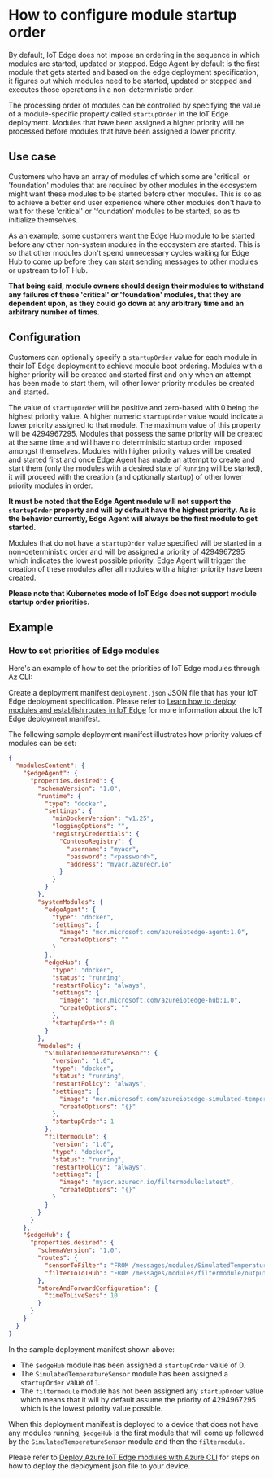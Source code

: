# How to configure module startup order

By default, IoT Edge does not impose an ordering in the sequence in which modules are started, updated or stopped. Edge Agent by default is the first module that gets started and based on the edge deployment specification, it figures out which modules need to be started, updated or stopped and executes those operations in a non-deterministic order.

The processing order of modules can be controlled by specifying the value of a module-specific property called `startupOrder` in the IoT Edge deployment. Modules that have been assigned a higher priority will be processed before modules that have been assigned a lower priority.

## __Use case__

Customers who have an array of modules of which some are 'critical' or 'foundation' modules that are required by other modules in the ecosystem might want these modules to be started before other modules. This is so as to achieve a better end user experience where other modules don't have to wait for these 'critical' or 'foundation' modules to be started, so as to initialize themselves.

As an example, some customers want the Edge Hub module to be started before any other non-system modules in the ecosystem are started. This is so that other modules don't spend unnecessary cycles waiting for Edge Hub to come up before they can start sending messages to other modules or upstream to IoT Hub.

**That being said, module owners should design their modules to withstand any failures of these 'critical' or 'foundation' modules, that they are dependent upon, as they could go down at any arbitrary time and an arbitrary number of times.**

## __Configuration__

Customers can optionally specify a `startupOrder` value for each module in their IoT Edge deployment to achieve module boot ordering. Modules with a higher priority will be created and started first and only when an attempt has been made to start them, will other lower priority modules be created and started.

The value of `startupOrder` will be positive and zero-based with 0 being the highest priority value.
A higher numeric `startupOrder` value would indicate a lower priority assigned to that module. The maximum value of this property will be 4294967295.
Modules that possess the same priority will be created at the same time and will have no deterministic startup order imposed amongst themselves. Modules with higher priority values will be created and started first and once Edge Agent has made an attempt to create and start them (only the modules with a desired state of `Running` will be started), it will proceed with the creation (and optionally startup) of other lower priority modules in order.

**It must be noted that the Edge Agent module will not support the `startupOrder` property and will by default have the highest priority. As is the behavior currently, Edge Agent will always be the first module to get started.**

Modules that do not have a `startupOrder` value specified will be started in a non-deterministic order and will be assigned a priority of 4294967295 which indicates the lowest possible priority. Edge Agent will trigger the creation of these modules after all modules with a higher priority have been created.

**Please note that Kubernetes mode of IoT Edge does not support module startup order priorities.**

## __Example__

### __How to set priorities of Edge modules__

Here's an example of how to set the priorities of IoT Edge modules through Az CLI:

Create a deployment manifest `deployment.json` JSON file that has your IoT Edge deployment specification. Please refer to [Learn how to deploy modules and establish routes in IoT Edge][1] for more information about the IoT Edge deployment manifest.

The following sample deployment manifest illustrates how priority values of modules can be set:

```JSON
{
  "modulesContent": {
    "$edgeAgent": {
      "properties.desired": {
        "schemaVersion": "1.0",
        "runtime": {
          "type": "docker",
          "settings": {
            "minDockerVersion": "v1.25",
            "loggingOptions": "",
            "registryCredentials": {
              "ContosoRegistry": {
                "username": "myacr",
                "password": "<password>",
                "address": "myacr.azurecr.io"
              }
            }
          }
        },
        "systemModules": {
          "edgeAgent": {
            "type": "docker",
            "settings": {
              "image": "mcr.microsoft.com/azureiotedge-agent:1.0",
              "createOptions": ""
            }
          },
          "edgeHub": {
            "type": "docker",
            "status": "running",
            "restartPolicy": "always",
            "settings": {
              "image": "mcr.microsoft.com/azureiotedge-hub:1.0",
              "createOptions": ""
            },
            "startupOrder": 0
          }
        },
        "modules": {
          "SimulatedTemperatureSensor": {
            "version": "1.0",
            "type": "docker",
            "status": "running",
            "restartPolicy": "always",
            "settings": {
              "image": "mcr.microsoft.com/azureiotedge-simulated-temperature-sensor:1.0",
              "createOptions": "{}"
            },
            "startupOrder": 1
          },
          "filtermodule": {
            "version": "1.0",
            "type": "docker",
            "status": "running",
            "restartPolicy": "always",
            "settings": {
              "image": "myacr.azurecr.io/filtermodule:latest",
              "createOptions": "{}"
            }
          }
        }
      }
    },
    "$edgeHub": {
      "properties.desired": {
        "schemaVersion": "1.0",
        "routes": {
          "sensorToFilter": "FROM /messages/modules/SimulatedTemperatureSensor/outputs/temperatureOutput INTO BrokeredEndpoint(\"/modules/filtermodule/inputs/input1\")",
          "filterToIoTHub": "FROM /messages/modules/filtermodule/outputs/output1 INTO $upstream"
        },
        "storeAndForwardConfiguration": {
          "timeToLiveSecs": 10
        }
      }
    }
  }
}
```

In the sample deployment manifest shown above:

* The `$edgeHub` module has been assigned a `startupOrder` value of 0.
* The `SimulatedTemperatureSensor` module has been assigned a `startupOrder` value of 1.
* The `filtermodule` module has not been assigned any `startupOrder` value which means that it will by default assume the priority of 4294967295 which is the lowest priority value possible.

When this deployment manifest is deployed to a device that does not have any modules running, `$edgeHub` is the first module that will come up followed by the `SimulatedTemperatureSensor` module and then the `filtermodule`.

Please refer to [Deploy Azure IoT Edge modules with Azure CLI][2] for steps on how to deploy the deployment.json file to your device.

[1]: https://docs.microsoft.com/azure/iot-edge/module-composition
[2]: https://docs.microsoft.com/en-us/azure/iot-edge/how-to-deploy-modules-cli